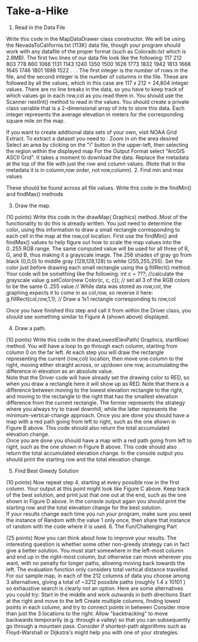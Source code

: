 # Take-a-Hike
1. Read in the Data File

Write this code in the MapDataDrawer class constructor.  We will be using the NevadaToCalifornia.txt (113K) data file, though your program should work with any datafile of the proper format (such as Colorado.txt which is 2.8MB).  The first two lines of our data file look like the following:
117 212
 803 778 860 1066 1131 1143 1240 1350 1500 1626 1773 1832 1942 1813 1668 1645 1746 1801 1698 1522 . . .
The first integer is the number of rows in the file, and the second integer is the number of columns in the file.  These are followed by all the values, which in this case are 117 x 212 = 24,804 integer values.  There are no line breaks in the data, so you have to keep track of which values go in each row,col as you read them in.  You should use the Scanner nextInt() method to read in the values.  You should create a private class variable that is a 2-dimensional array of ints to store this data.  Each integer represents the average elevation in meters for the corresponding square mile on the map.  

If you want to create additional data sets of your own, visit NOAA Grid Extract.  To extract a dataset you need to :
Zoom in on the area desired
Select an area by clicking on the "i" button in the upper-left, then selecting the region within the displayed map
For the Output Format select "ArcGIS ASCII Grid".  It takes a moment to download the data.
Replace the metadata at the top of the file with just the row and column values.  (Note that in the metadata it is in column,row order, not row,column).
2. Find min and max values

These should be found across all file values.  Write this code in the findMin() and findMax() methods

3. Draw the map.  

(10 points)  Write this code in the drawMap( Graphics) method.  Most of the functionality to do this is already written.  You just need to determine the color, using this information to draw a small rectangle corresponding to each cell in the map at the row,col location.
First use the findMin() and findMax() values to help figure out how to scale the map values into the 0..255 RGB range.  The same computed value will be used for all three of R, G, and B, thus making it a grayscale image.  The 256 shades of gray go from black (0,0,0) to middle gray (128,128,128) to white (255,255,255).  Set the color just before drawing each small rectangle using the g.fillRect() method.  Your code will be something like the following:
int c = ???;    //calculate the grayscale value
g.setColor(new Color(c, c, c));    // set all 3 of the RGB colors to be the same 0..255 value
// While data was stored as row,col, the graphing expects it to come in as col,row, so reverse it here:
g.fillRect(col,row,1,1);         // Draw a 1x1 rectangle corresponding to row,col

Once you have finished this step and call it from within the Driver class, you should see something similar to Figure A (shown above) displayed.  

4. Draw a path.   

(10 points)  Write this code in the drawLowestElevPath( Graphics, startRow) method.  You will have a loop to go through each column, starting from column 0 on the far left.  At each step you will draw the rectangle representing the current (row,col) location, then move one column to the right, moving either straight across, or up/down one row, accumulating the difference in elevation as an absolute value.  
     Note that the Driver code will have already set the drawing color to RED, so when you draw a rectangle here it will show up as RED. Note that there is a difference between moving to the lowest elevation rectangle to the right, and moving to the rectangle to the right that has the smallest elevation difference from the current rectangle.  The former represents the strategy where you always try to travel downhill, while the latter represents the minimum-vertical-change approach. 
     Once you are done you should have a map with a red path going from left to right, such as the one shown in Figure B above.  This code should also return the total accumulated elevation change.  
     Once you are done you should have a map with a red path going from left to right, such as the one shown in Figure B above.  This code should also return the total accumulated elevation change.  In the console output you should print the starting row and the total elevation change.

5. Find Best Greedy Solution  

(10 points) Now repeat step 4, starting at every possible row in the first column.  Your output at this point might look like Figure C above.  Keep track of the best solution, and print just that one out at the end, such as the one shown in Figure D above.   In the console output again you should print the starting row and the total elevation change for the best solution.   
     If your results change each time you run your program, make sure you seed the instance of Random with the value 1 only once, then share that instance of random with the code where it is used.
6. The Fun/Challenging Part    

(25 points)  Now you can think about how to improve your results.  The interesting question is whether some other non-greedy strategy can in fact give a better solution.  You must start somewhere in the left-most column and end up in the right-most column, but otherwise can move wherever you want, with no penalty for longer paths, allowing moving back towards the left.  The evaluation function only considers total vertical distance travelled.  For our sample map, in each of the 212 columns of data you choose among 3 alternatives, giving a total of ~3212 possible paths (roughly 1.4 x 10101 ) so exhaustive search is clearly not an option.   Here are some alternatives you could try:
Start in the middle and work outwards in both directions
Start at the right and move to the left
Create multiple columns, finding lowest points in each column, and try to connect points in between
Consider more than just the 3 locations to the right.
Allow "backtracking" to move backwards temporarily (e.g. through a valley) so that you can subsequently go through a mountain pass.
Consider if shortest-path algorithms such as Floyd-Warshall or Dijkstra's might help you with one of your strategies.
